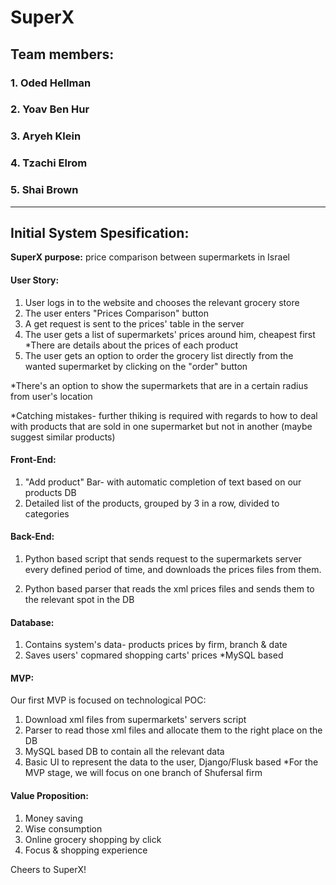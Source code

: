 # SuperX
## Team members:
### 1. Oded Hellman
### 2. Yoav Ben Hur
### 3. Aryeh Klein
### 4. Tzachi Elrom
### 5. Shai Brown

________________________________

## Initial System Spesification:

**SuperX purpose:** price comparison between supermarkets in Israel
  
#### User Story:
1. User logs in to the website and chooses the relevant grocery store
2. The user enters "Prices Comparison" button
3. A get request is sent to the prices' table in the server
4. The user gets a list of supermarkets' prices around him, cheapest first
*There are details about the prices of each product
5. The user gets an option to order the grocery list directly from the wanted supermarket by clicking on the "order" button

*There's an option to show the supermarkets that are in a certain radius from user's location

*Catching mistakes- further thiking is required with regards to how to deal with products that are sold in one supermarket but not in another (maybe suggest similar products)

#### Front-End:

1. "Add product" Bar- with automatic completion of text based on our products DB
2. Detailed list of the products, grouped by 3 in a row, divided to categories

#### Back-End:

1. Python based script that sends request to the supermarkets server every defined period of time, and downloads the prices files from them.

2. Python based parser that reads the xml prices files and sends them to the relevant spot in the DB

#### Database:

1. Contains system's data- products prices by firm, branch & date
2. Saves users' copmared shopping carts' prices
*MySQL based

#### MVP:

Our first MVP is focused on technological POC:
1. Download xml files from supermarkets' servers script
2. Parser to read those xml files and allocate them to the right place on the DB
3. MySQL based DB to contain all the relevant data
4. Basic UI to represent the data to the user, Django/Flusk based
*For the MVP stage, we will focus on one branch of Shufersal firm

#### Value Proposition:

1. Money saving
2. Wise consumption
3. Online grocery shopping by click
4. Focus & shopping experience

Cheers to SuperX!
